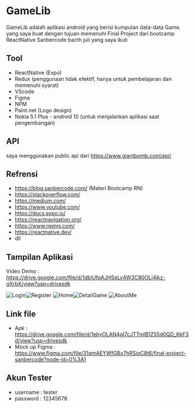 # GameLib

GameLib adalah aplikasi android yang berisi kumpulan data-data Game. yang saya buat dengan tujuan memenuhi Final Project dari bootcamp ReactNative Sanbercode bacth juli yang saya ikuti

## Tool

- ReactNative (Expo)
- Redux (penggunaan tidak efektif, hanya untuk pembelajaran dan memenuhi syarat)
- VScode
- Figma
- NPM
- Paint.net (Logo design)
- Nokia 5.1 Plus - android 10 (untuk menjalankan aplikasi saat pengembangan)

## API

saya menggunakan public api dari https://www.giantbomb.com/api/

## Refrensi

- https://blog.sanbercode.com/ (Materi Bootcamp RN)
- https://stackoverflow.com/
- https://medium.com/
- https://www.youtube.com/
- https://docs.expo.io/
- https://reactnavigation.org/
- https://www.npmjs.com/
- https://reactnative.dev/
- dll

## Tampilan Aplikasi

Video Demo : https://drive.google.com/file/d/1dbiUfpAJHSeLv4W3C80OLi4jkz-gXrbX/view?usp=drivesdk

![Login](images/Login.jpg)![Register](images/Register.jpg)
![Home](images/Home.jpg)![DetailGame](images/DetailGame.jpg)
![AboutMe](images/AboutMe.jpg)



## Link file

- Apk : https://drive.google.com/file/d/1ebyOLAN4gI7cJTTmlB1Z55d0QD_KkF3d/view?usp=drivesdk
- Mock up Figma : https://www.figma.com/file/31qmAEYWfGBx7hRSioC8t6/final-project-sanbercode?node-id=0%3A1

## Akun Tester

- username : tester
- password : 12345678
